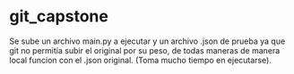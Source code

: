 # git_capstone

Se sube un archivo main.py a ejecutar y un archivo .json de prueba ya que git no permitía subir el original por su peso, de todas maneras de manera local funcion con el .json original. (Toma mucho tiempo en ejecutarse). 
